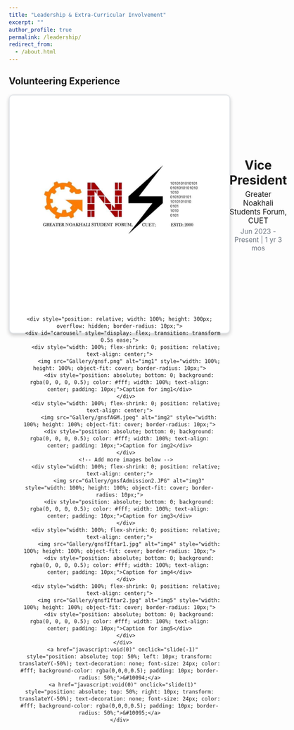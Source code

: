 ```yaml
---
title: "Leadership & Extra-Curricular Involvement"
excerpt: ""
author_profile: true
permalink: /leadership/
redirect_from: 
  - /about.html
---
```

## Volunteering Experience

<div align="center">
  <div style="border: 2px solid #e1e4e8; border-radius: 10px; padding: 20px; max-width: 100%; height: 500px; margin: auto; box-shadow: 0px 4px 8px rgba(0,0,0,0.2); background-color: #fff;">
    <div style="display: flex; align-items: center; margin-bottom: 20px;">
      <img src="Gallery/gnsfLogo.jpg" alt="GNSF Logo" style="width: 600px; height: auto; margin-right: 20px;">
      <div>
        <h3 style="margin: 0; font-size: 2em;">Vice President</h3>
        <p style="margin: 5px 0; font-size: 1.2em;">Greater Noakhali Students Forum, CUET</p>
        <p style="margin: 0; color: #6a737d; font-size: 1.1em;">Jun 2023 - Present | 1 yr 3 mos</p>
      </div>
    </div>

    <div style="position: relative; width: 100%; height: 300px; overflow: hidden; border-radius: 10px;">
      <div id="carousel" style="display: flex; transition: transform 0.5s ease;">
        <div style="width: 100%; flex-shrink: 0; position: relative; text-align: center;">
          <img src="Gallery/gnsf.png" alt="img1" style="width: 100%; height: 100%; object-fit: cover; border-radius: 10px;">
          <div style="position: absolute; bottom: 0; background: rgba(0, 0, 0, 0.5); color: #fff; width: 100%; text-align: center; padding: 10px;">Caption for img1</div>
        </div>
        <div style="width: 100%; flex-shrink: 0; position: relative; text-align: center;">
          <img src="Gallery/gnsfAGM.jpeg" alt="img2" style="width: 100%; height: 100%; object-fit: cover; border-radius: 10px;">
          <div style="position: absolute; bottom: 0; background: rgba(0, 0, 0, 0.5); color: #fff; width: 100%; text-align: center; padding: 10px;">Caption for img2</div>
        </div>
        <!-- Add more images below -->
        <div style="width: 100%; flex-shrink: 0; position: relative; text-align: center;">
          <img src="Gallery/gnsfAdmission2.JPG" alt="img3" style="width: 100%; height: 100%; object-fit: cover; border-radius: 10px;">
          <div style="position: absolute; bottom: 0; background: rgba(0, 0, 0, 0.5); color: #fff; width: 100%; text-align: center; padding: 10px;">Caption for img3</div>
        </div>
        <div style="width: 100%; flex-shrink: 0; position: relative; text-align: center;">
          <img src="Gallery/gnsfIftar1.jpg" alt="img4" style="width: 100%; height: 100%; object-fit: cover; border-radius: 10px;">
          <div style="position: absolute; bottom: 0; background: rgba(0, 0, 0, 0.5); color: #fff; width: 100%; text-align: center; padding: 10px;">Caption for img4</div>
        </div>
        <div style="width: 100%; flex-shrink: 0; position: relative; text-align: center;">
          <img src="Gallery/gnsfIftar2.jpg" alt="img5" style="width: 100%; height: 100%; object-fit: cover; border-radius: 10px;">
          <div style="position: absolute; bottom: 0; background: rgba(0, 0, 0, 0.5); color: #fff; width: 100%; text-align: center; padding: 10px;">Caption for img5</div>
        </div>
      </div>
      <a href="javascript:void(0)" onclick="slide(-1)" style="position: absolute; top: 50%; left: 10px; transform: translateY(-50%); text-decoration: none; font-size: 24px; color: #fff; background-color: rgba(0,0,0,0.5); padding: 10px; border-radius: 50%;">&#10094;</a>
      <a href="javascript:void(0)" onclick="slide(1)" style="position: absolute; top: 50%; right: 10px; transform: translateY(-50%); text-decoration: none; font-size: 24px; color: #fff; background-color: rgba(0,0,0,0.5); padding: 10px; border-radius: 50%;">&#10095;</a>
    </div>
  </div>
</div>

<script>
  let currentIndex = 0;
  const images = document.querySelectorAll('#carousel > div');
  const totalImages = images.length;

  function showImages() {
    const offset = -currentIndex * 100;
    document.getElementById('carousel').style.transform = `translateX(${offset}%)`;
  }

  function slide(step) {
    currentIndex = (currentIndex + step + totalImages) % totalImages;
    showImages();
  }
</script>

